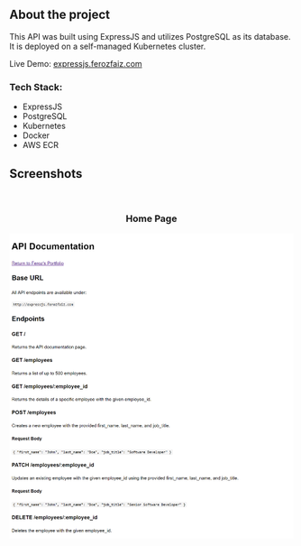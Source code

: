 ## About the project

This API was built using ExpressJS and utilizes PostgreSQL as its database. It is deployed on a self-managed Kubernetes cluster.

Live Demo: <a href='https://expressjs.ferozfaiz.com/'>expressjs.ferozfaiz.com</a>

### Tech Stack:

- ExpressJS
- PostgreSQL
- Kubernetes
- Docker
- AWS ECR

## Screenshots

<br>
<h3 align='center'>Home Page</h3>
<div align='center'>
<img src='expressjs_home.png'/>
</div>
